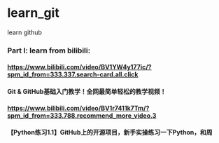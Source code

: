 # learn_git
learn github
### Part I: learn from bilibili:
#### https://www.bilibili.com/video/BV1YW4y177ic/?spm_id_from=333.337.search-card.all.click
#### Git & GitHub基础入门教学！全网最简单轻松的教学视频！

#### https://www.bilibili.com/video/BV1r7411k7Tm/?spm_id_from=333.788.recommend_more_video.3
#### 【Python练习1.1】GitHub上的开源项目，新手实操练习一下Python，和周

